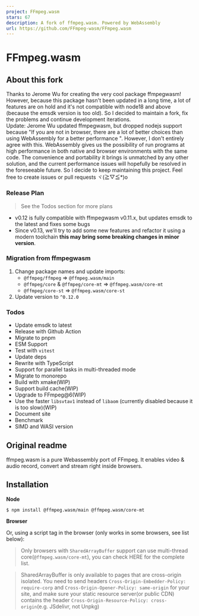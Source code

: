 ```yaml
---
project: FFmpeg.wasm
stars: 67
description: A fork of ffmpeg.wasm. Powered by WebAssembly
url: https://github.com/FFmpeg-wasm/FFmpeg.wasm
---
```


FFmpeg.wasm
===========

About this fork
---------------

Thanks to Jerome Wu for creating the very cool package ffmpegwasm!  
However, because this package hasn't been updated in a long time, a lot of features are on hold and it's not compatible with node18 and above (because the emsdk version is too old). So I decided to maintain a fork, fix the problems and continue development iterations.  
Update: Jerome Wu updated ffmpegwasm, but dropped nodejs support because "If you are not in browser, there are a lot of better choices than using WebAssembly for a better performance ". However, I don't entirely agree with this. WebAssembly gives us the possibility of run programs at high performance in both native and browser environments with the same code. The convenience and portability it brings is unmatched by any other solution, and the current performance issues will hopefully be resolved in the foreseeable future. So I decide to keep maintaining this project. Feel free to create issues or pull requests ヾ(≧▽≦\*)o

### Release Plan

> See the Todos section for more plans

-   v0.12 is fully compatible with ffmpegwasm v0.11.x, but updates emsdk to the latest and fixes some bugs
-   Since v0.13, we'll try to add some new features and refactor it using a modern toolchain **this may bring some breaking changes in minor version**.

### Migration from ffmpegwasm

1.  Change package names and update imports:
    -   `@ffmpeg/ffmpeg` => `@ffmpeg.wasm/main`
    -   `@ffmpeg/core` & `@ffmpeg/core-mt` => `@ffmpeg.wasm/core-mt`
    -   `@ffmpeg/core-st` => `@ffmpeg.wasm/core-st`
2.  Update version to `^0.12.0`

### Todos

-   Update emsdk to latest
-   Release with Github Action
-   Migrate to pnpm
-   ESM Support
-   Test with `vitest`
-   Update deps
-   Rewrite with TypeScript
-   Support for parallel tasks in multi-threaded mode
-   Migrate to monorepo
-   Build with xmake(WIP)
-   Support build cache(WIP)
-   Upgrade to FFmpeg@6(WIP)
-   Use the faster `libsvtav1` instead of `libaom` (currently disabled because it is too slow)(WIP)
-   Document site
-   Benchmark
-   SIMD and WASI version

Original readme
---------------

ffmpeg.wasm is a pure Webassembly port of FFmpeg. It enables video & audio record, convert and stream right inside browsers.

Installation
------------

**Node**

```
$ npm install @ffmpeg.wasm/main @ffmpeg.wasm/core-mt
```

**Browser**

Or, using a script tag in the browser (only works in some browsers, see list below):

> Only browsers with `SharedArrayBuffer` support can use multi-thread core(`@ffmpeg.wasm/core-mt`), you can check HERE for the complete list.

> SharedArrayBuffer is only available to pages that are cross-origin isolated. You need to send headers `Cross-Origin-Embedder-Policy: require-corp` and `Cross-Origin-Opener-Policy: same-origin` for your site, and make sure your static resource server(or public CDN) contains the header `Cross-Origin-Resource-Policy: cross-origin`(e.g. JSdelivr, not Unpkg)

<script src\="https://cdn.jsdelivr.net/npm/@ffmpeg.wasm/main/dist/index.global.js"\></script\>
<script\>
  const ffmpeg \= FFmpeg.create({
    /\* ... \*/
  });
</script\>

Usage
-----

`ffmpeg.wasm` provides simple to use APIs, to transcode a video you only need few lines of code:

import { readFile, writeFile } from "fs/promises";
import { FFmpeg } from "@ffmpeg.wasm/main";

const ffmpeg \= await FFmpeg.create({ core: "@ffmpeg.wasm/core-mt" });

ffmpeg.fs.writeFile("test.avi", await readFile("./test.avi"));
await ffmpeg.run("-i", "test.avi", "test.mp4");
await writeFile("./test.mp4", ffmpeg.fs.readFile("test.mp4"));
process.exit(0);

### Use other version of ffmpeg.wasm core

For each version of ffmpeg.wasm, there is a default version of `@ffmpeg.wasm/core-mt` (you can find it in `devDependencies` section of package.json), but sometimes you may need to use newer version of `@ffmpeg.wasm/core-mt` to use the latest/experimental features. **Warning:** before reaching v1.0.0, there may be incompatibilities between each minor version of the core, see the migration guide for more details!

#### Node

Just install the specific version you need:

$ npm install @ffmpeg.wasm/core-mt@$version

Or use your own version with customized path

const ffmpeg \= await FFmpeg.create({
  core: "path/to/your/ffmpeg.wasm/core.js",
});

#### Browser

const ffmpeg \= await FFmpeg.create({
  core: "https://cdn.jsdelivr.net/npm/@ffmpeg.wasm@$version/core-mt/dist/core.min.js",
});

### Use single thread version

const ffmpeg \= await FFmpeg.create({
  core: "@ffmpeg.wasm/core-st",
});

Multi-threading
---------------

Multi-threading need to be configured per external libraries, only following libraries supports it now:

### x264

Run it multi-threading mode by default, no need to pass any arguments.

### libvpx / webm

Need to pass `-row-mt 1`, but can only use one thread to help, can speed up around 30%

Documentation
-------------

-   API
-   Supported External Libraries

FAQ
---

### What is the license of ffmpeg.wasm?

There are two components inside ffmpeg.wasm:

-   @ffmpeg.wasm/main (https://github.com/FFmpeg-wasm/ffmpeg.wasm)
-   @ffmpeg.wasm/core-mt (https://github.com/FFmpeg-wasm/ffmpeg.wasm-core)

@ffmpeg.wasm/core-mt contains WebAssembly code which is transpiled from original FFmpeg C code with minor modifications, but overall it still following the same licenses as FFmpeg and its external libraries (as each external libraries might have its own license).

@ffmpeg.wasm/main contains kind of a wrapper to handle the complexity of loading core and calling low-level APIs. It is a small code base and under MIT license.

### What is the maximum size of input file?

1 GB, which is a hard limit in WebAssembly. Might become 4 GB in the future.
